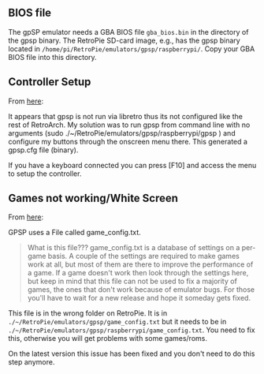 ## BIOS file

The gpSP emulator needs a GBA BIOS file `gba_bios.bin` in the directory of the gpsp binary. The RetroPie SD-card image, e.g., has the gpsp binary located in `/home/pi/RetroPie/emulators/gpsp/raspberrypi/`. Copy your GBA BIOS file into this directory.

## Controller Setup

From [here](https://github.com/petrockblog/RetroPie-Setup/issues/193#issuecomment-19900909):

It appears that gpsp is not run via libretro thus its not configured like the rest of RetroArch. My solution was to run gpsp from command line with no arguments (sudo ./~/RetroPie/emulators/gpsp/raspberrypi/gpsp ) and configure my buttons through the onscreen menu there. This generated a gpsp.cfg file (binary).

If you have a keyboard connected you can press [F10] and access the menu to setup the controller.

## Games not working/White Screen

From [here](https://github.com/petrockblog/RetroPie-Setup/issues/218):

GPSP uses a File called game_config.txt.

> What is this file??? game_config.txt is a database of settings on a
per-game basis. A couple of the settings are required to make games
work at all, but most of them are there to improve the performance of
a game. If a game doesn't work then look through the settings here,
but keep in mind that this file can not be used to fix a majority of
games, the ones that don't work because of emulator bugs. For those
you'll have to wait for a new release and hope it someday gets fixed.

This file is in the wrong folder on RetroPie. It is in `./~/RetroPie/emulators/gpsp/game_config.txt` but it needs to be in `./~/RetroPie/emulators/gpsp/raspberrypi/game_config.txt`. You need to fix this, otherwise you will get problems with some games/roms.

On the latest version this issue has been fixed and you don't need to do this step anymore.